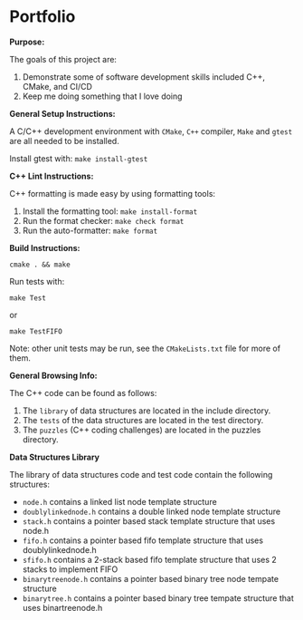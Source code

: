 # Portfolio

**Purpose:**

The goals of this project are:

1. Demonstrate some of software development skills included C++, CMake, and CI/CD
2. Keep me doing something that I love doing

**General Setup Instructions:**

A C/C++ development environment with `CMake`, `C++` compiler, `Make` and `gtest` are all needed to be installed.

Install gtest with: `make install-gtest`

**C++ Lint Instructions:**

C++ formatting is made easy by using formatting tools:

1. Install the formatting tool: `make install-format`
2. Run the format checker: `make check format`
3. Run the auto-formatter: `make format`

**Build Instructions:**

  `cmake . && make`

Run tests with:

  `make Test`

or 

  `make TestFIFO`

Note: other unit tests may be run, see the `CMakeLists.txt` file for more of them.

**General Browsing Info:**

The C++ code can be found as follows:

1. The `library` of data structures are located in the include directory.
2. The `tests` of the data structures are located in the test directory.
3. The `puzzles` (C++ coding challenges) are located in the puzzles directory.

**Data Structures Library**

The library of data structures code and test code contain the following structures:

- `node.h` contains a linked list node template structure
- `doublylinkednode.h` contains a double linked node template structure
- `stack.h` contains a pointer based stack template structure that uses node.h
- `fifo.h` contains a pointer based fifo template structure that uses doublylinkednode.h
- `sfifo.h` contains a 2-stack based fifo template structure that uses 2 stacks to implement FIFO
- `binarytreenode.h` contains a pointer based binary tree node tempate structure
- `binarytree.h` contains a pointer based binary tree tempate structure that uses binartreenode.h

